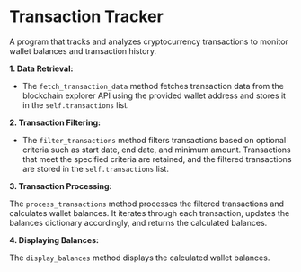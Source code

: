 # Transaction Tracker
A program that tracks and analyzes cryptocurrency transactions to monitor wallet balances and transaction history.

__1. Data Retrieval:__

 - The ```fetch_transaction_data``` method fetches transaction data from the blockchain explorer API using the provided wallet address and stores it in the ```self.transactions``` list.
   

__2. Transaction Filtering:__

 - The ```filter_transactions``` method filters transactions based on optional criteria such as start date, end date, and minimum amount. Transactions that meet the specified criteria are retained, and the filtered transactions are stored in the ```self.transactions``` list.
   

__3. Transaction Processing:__

The ```process_transactions``` method processes the filtered transactions and calculates wallet balances. It iterates through each transaction, updates the balances dictionary accordingly, and returns the calculated balances.

__4. Displaying Balances:__

The ```display_balances``` method displays the calculated wallet balances.
